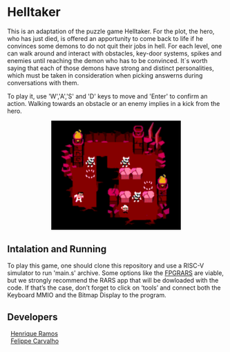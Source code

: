# Helltaker
 This is an adaptation of the puzzle game Helltaker. For the plot, the hero, who has just died, is offered an apportunity to come back to life if he convinces
 some demons to do not quit their jobs in hell. For each level, one can walk around and interact with obstacles, key-door systems, spikes and enemies until reaching the demon who has to be convinced.
 It`s worth saying that each of those demons have strong and distinct personalities, which must be taken in consideration when picking answerns during conversations with them.

To play it, use 'W','A','S' and 'D' keys to move and 'Enter' to confirm an action. Walking towards an obstacle or an enemy implies in a kick from the hero.
<p align="center">
  <img src="https://github.com/henriqueramosqs/Helltaker/blob/main/helltaker.png?raw=true" width="300"/>
</p>


## Intalation and Running
To play this game, one should clone this repository and use a RISC-V simulator to run 'main.s' archive. Some options like the <a href="https://github.com/LeoRiether/FPGRARS">FPGRARS</a> are viable, but
we strongly recommend the RARS app that will be dowloaded with the code. If that’s the case, don’t forget to click on ‘tools’ and connect both the Keyboard MMIO and the Bitmap Display to the program.

## Developers
   &nbsp; <a href="https://www.linkedin.com/in/henrique-ramos-02b4151b0/">Henrique Ramos</a>
  <br>
   &nbsp; <a href="https://github.com/CarvalhoFelippe">Felippe Carvalho</a>
